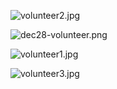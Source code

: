 ![volunteer2.jpg]({{site.baseurl}}/uploads/volunteer2.jpg)

![dec28-volunteer.png]({{site.baseurl}}/uploads/dec28-volunteer.png)

![volunteer1.jpg]({{site.baseurl}}/uploads/volunteer1.jpg)

![volunteer3.jpg]({{site.baseurl}}/uploads/volunteer3.jpg)


